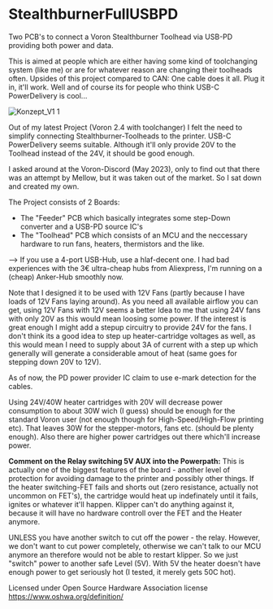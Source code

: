 # StealthburnerFullUSBPD
Two PCB's to connect a Voron Stealthburner Toolhead via USB-PD providing both power and data.

This is aimed at people which are either having some kind of toolchanging system (like me) or are for whatever reason are changing their toolheads often. Upsides of this project compared to CAN: One cable does it all. Plug it in, it'll work. Well and of course its for people who think USB-C PowerDelivery is cool...


![Konzept_V1 1](https://github.com/cad435/StealthburnerFullUSBPD/assets/16453385/a327e2c8-aeb2-4a48-b4ca-d89504ecc0b9)




Out of my latest Project (Voron 2.4 with toolchanger) I felt the need to simplify connecting Stealthburner-Toolheads to the printer. USB-C PowerDelivery seems suitable. Although it'll only provide 20V to the Toolhead instead of the 24V, it should be good enough.

I asked around at the Voron-Discord (May 2023), only to find out that there was an attempt by Mellow, but it was taken out of the market. So I sat down and created my own.

The Project consists of 2 Boards:
 - The "Feeder" PCB which basically integrates some step-Down converter and a USB-PD source IC's
 - The "Toolhead" PCB which consists of an MCU and the neccessary hardware to run fans, heaters, thermistors and the like. 


--> If you use a 4-port USB-Hub, use a hlaf-decent one. I had bad experiences with the 3€ ultra-cheap hubs from Aliexpress, I'm running on a (cheap) Anker-Hub smoothly now.

Note that I designed it to be used with 12V Fans (partly because I have loads of 12V Fans laying around). As you need all available airflow you can get, using 12V Fans with 12V seems a better Idea to me that using 24V fans with only 20V as this would mean loosing some power. If the interest is great enough I might add a stepup circuitry to provide 24V for the fans. I don't think its a good idea to step up heater-cartridge voltages as well, as this would mean I need to supply about 3A of current with a step up which generally will generate a considerable amout of heat (same goes for stepping down 20V to 12V). 

As of now, the PD power provider IC claim to use e-mark detection for the cables.

Using 24V/40W heater cartridges with 20V will decrease power consumption to about 30W wich (I guess) should be enough for the standard Voron user (not enough though for High-Speed/High-Flow printing etc). That leaves 30W for the stepper-motors, fans etc. (should be plenty enough). Also there are higher power cartridges out there which'll increase power. 

**Comment on the Relay switching 5V AUX into the Powerpath:**
This is actually one of the biggest features of the board - another level of protection for avoiding damage to the printer and possibly other things.
If the heater switching-FET fails and shorts out (zero resistance, actually not uncommon on FET's), the cartridge would heat up indefinately until it fails, ignites or whatever it'll happen. Klipper can't do anything against it, because it will have no hardware controll over the FET and the Heater anymore.

UNLESS you have another switch to cut off the power - the relay. However, we don't want to cut power completely, otherwise we can't talk to our MCU anymore an therefore would not be able to restart klipper. So we just "switch" power to another safe Level (5V). With 5V the heater doesn't have enough power to get seriously hot (I tested, it merely gets 50C hot).



Licensed under Open Source Hardware Association license https://www.oshwa.org/definition/
